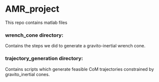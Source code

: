# AMR_project
This repo contains matlab files

### wrench_cone directory: 
Contains the steps we did to generate a gravito-inertial wrench cone. 

### trajectory_generation directory:
Contains scripts which generate feasible CoM trajectories constrained by gravito_inertial cones.
